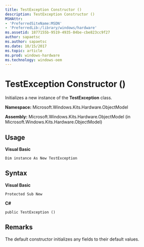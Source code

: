 ```yaml
---
title: TestException Constructor ()
description: TestException Constructor ()
MSHAttr:
- 'PreferredSiteName:MSDN'
- 'PreferredLib:/library/windows/hardware'
ms.assetid: 1877155b-9519-4935-84be-cbe823cc9f27
author: sapaetsc
ms.author: sapaetsc
ms.date: 10/15/2017
ms.topic: article
ms.prod: windows-hardware
ms.technology: windows-oem
---
```


# TestException Constructor ()


Initializes a new instance of the **TestException** class.

**Namespace:** Microsoft.Windows.Kits.Hardware.ObjectModel

**Assembly:** Microsoft.Windows.Kits.Hardware.ObjectModel (in Microsoft.Windows.Kits.Hardware.ObjectModel)

## <span id="Usage"></span><span id="usage"></span><span id="USAGE"></span>Usage


**Visual Basic**

`Dim instance As New TestException`

## <span id="Syntax"></span><span id="syntax"></span><span id="SYNTAX"></span>Syntax


**Visual Basic**

`Protected Sub New`

**C#**

`public TestException ()`

## <span id="Remarks"></span><span id="remarks"></span><span id="REMARKS"></span>Remarks


The default constructor initializes any fields to their default values.

 

 






